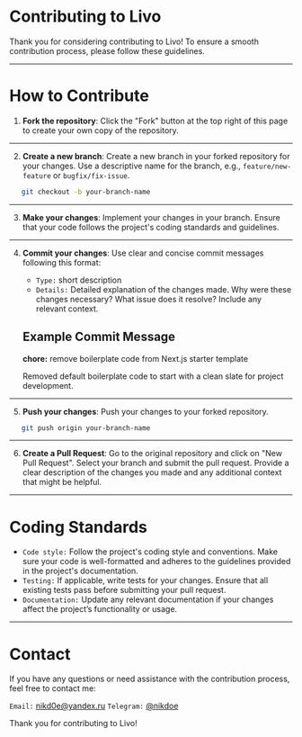 # Contributing to Livo

Thank you for considering contributing to Livo! To ensure a smooth contribution process, please follow these guidelines.

---

# How to Contribute

1. **Fork the repository**: Click the "Fork" button at the top right of this page to create your own copy of the repository.

---

2. **Create a new branch**: Create a new branch in your forked repository for your changes. Use a descriptive name for the branch, e.g., `feature/new-feature` or `bugfix/fix-issue`.

```bash
   git checkout -b your-branch-name
```

---

3. **Make your changes**: Implement your changes in your branch. Ensure that your code follows the project's coding standards and guidelines.

---

4. **Commit your changes**: Use clear and concise commit messages following this format:

	- `Type:` short description
	- `Details:` Detailed explanation of the changes made. Why were these changes necessary? What issue does it resolve? Include any relevant context.

	## Example Commit Message

	**chore:** remove boilerplate code from Next.js starter template

	Removed default boilerplate code to start with a clean slate for project development.

---

5. **Push your changes**: Push your changes to your forked repository.

```bash
   git push origin your-branch-name
```

---

6. **Create a Pull Request**: Go to the original repository and click on "New Pull Request". Select your branch and submit the pull request. Provide a clear description of the changes you made and any additional context that might be helpful.

---

# Coding Standards

- `Code style:` Follow the project's coding style and conventions. Make sure your code is well-formatted and adheres to the guidelines provided in the project's documentation.
- `Testing:` If applicable, write tests for your changes. Ensure that all existing tests pass before submitting your pull request.
- `Documentation:` Update any relevant documentation if your changes affect the project’s functionality or usage.

---

# Contact

If you have any questions or need assistance with the contribution process, feel free to contact me:

`Email:` [nikd0e@yandex.ru](mailto:nikd0e@yandex.ru)
`Telegram:` [@nikdoe](https://t.me/nikdoe)

Thank you for contributing to Livo!

